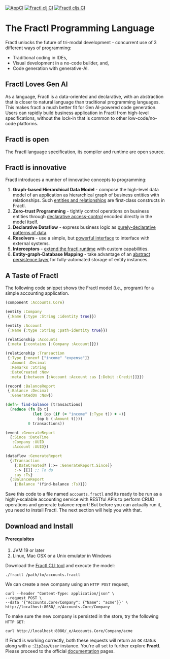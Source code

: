 [![AppCI](https://github.com/fractl-io/fractl/actions/workflows/app.yml/badge.svg)](https://github.com/fractl-io/fractl/actions/workflows/app.yml)
[![Fractl clj CI](https://github.com/fractl-io/fractl/actions/workflows/fractl-clj.yml/badge.svg)](https://github.com/fractl-io/fractl/actions/workflows/fractl-clj.yml)
[![Fractl cljs CI](https://github.com/fractl-io/fractl/actions/workflows/fractl-cljs.yml/badge.svg)](https://github.com/fractl-io/fractl/actions/workflows/fractl-cljs.yml)

# The Fractl Programming Language

Fractl unlocks the future of tri-modal development - concurrent use of 3 different ways of programming:
* Traditional coding in IDEs,
* Visual development in a no-code builder, and,
* Code generation with generative-AI.

## Fractl Loves Gen AI
As a language, Fractl is a data-oriented and declarative, with an abstraction that is closer to natural language than traditional programming languages. This makes fractl a much better fit for Gen AI-powered code generation. 
Users can rapidly build business application in Fractl from high-level specifications, without the lock-in that is common to other low-code/no-code platforms.

## Fractl is open
The Fractl language specification, its compiler and runtime are open source.

## Fractl is innovative
Fractl introduces a number of innovative concepts to programming:

1. **Graph-based Hierarchical Data Model** - compose the high-level data model of an application as hierarchical graph of business entities with relationships. Such [entities and relationships](https://docs.fractl.io/docs/concepts/data-model) are first-class constructs in Fractl.
2. **Zero-trust Programming** - tightly control operations on business entities through [declarative access-control](https://docs.fractl.io/docs/concepts/zero-trust-programming) encoded directly in the model itself.
3. **Declarative Dataflow** - express business logic as [purely-declarative patterns of data](https://docs.fractl.io/docs/concepts/declarative-dataflow).
4. **Resolvers** - use a simple, but [powerful interface](https://docs.fractl.io/docs/concepts/resolvers) to interface with external systems.
5. **Interceptors** - [extend the fractl runtime](https://docs.fractl.io/docs/concepts/interceptors) with custom capabilities.
6. **Entity-graph-Database Mapping** - take advantage of an [abstract persistence layer](https://docs.fractl.io/docs/concepts/entity-db-mapping) for fully-automated storage of entity instances.

## A Taste of Fractl

The following code snippet shows the Fractl model (i.e., program) for a simple accounting application. 

```clojure
(component :Accounts.Core)

(entity :Company
 {:Name {:type :String :identity true}})

(entity :Account
 {:Name {:type :String :path-identity true}})

(relationship :Accounts
 {:meta {:contains [:Company :Account]}})

(relationship :Transaction
 {:Type {:oneof ["income" "expense"]}
  :Amount :Decimal
  :Remarks :String
  :DateCreated :Now
  :meta {:between [:Account :Account :as [:Debit :Credit]]}})

(record :BalanceReport
 {:Balance :Decimal
  :GeneratedOn :Now})

(defn- find-balance [transactions]
  (reduce (fn [b t]
            (let [op (if (= "income" (:Type t)) + -)]
              (op b (:Amount t))))
          0 transactions))

(event :GenerateReport
  {:Since :DateTime
   :Company :UUID
   :Account :UUID})

(dataflow :GenerateReport
  {:Transaction
    {:DateCreated? [:>= :GenerateReport.Since]}
    :-> [[]] ;; To do
    :as :Ts}
  {:BalanceReport
    {:Balance '(find-balance :Ts)}})
```

Save this code to a file named `accounts.fractl` and its ready to be run as a highly-scalable accounting service with RESTful APIs to perform CRUD operations and generate balance report!
But before you can actually run it, you need to install Fractl. The next section will help you with that.

## Download and Install

#### Prerequisites

1. JVM 19 or later
2. Linux, Mac OSX or a Unix emulator in Windows

Download the [Fractl CLI tool](https://raw.githubusercontent.com/fractl-io/fractl-releases/87fe3632fca9cf1e9bdd4b2655ed89fed345d6ae/fractl) and execute the model:

```shell
./fractl /path/to/accounts.fractl
```

We can create a new company using an `HTTP POST` request,

```shell
curl --header "Content-Type: application/json" \
--request POST \
--data '{"Accounts.Core/Company": {"Name": "acme"}}' \
http://localhost:8080/_e/Accounts.Core/Company
```

To make sure the new company is persisted in the store, try the following `HTTP GET`:

```shell
curl http://localhost:8080/_e/Accounts.Core/Company/acme
```

If Fractl is working correctly, both these requests will return an `OK` status along with a `:ZipZap/User` instance.
You're all set to further explore **Fractl**. Please proceed to the official [documentation](https://docs.fractl.io/docs) pages.
